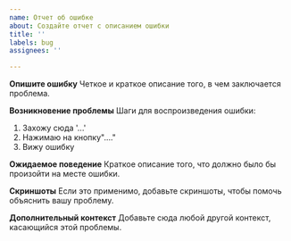 ```yaml
---
name: Отчет об ошибке
about: Создайте отчет с описанием ошибки
title: ''
labels: bug
assignees: ''

---
```


**Опишите ошибку**
Четкое и краткое описание того, в чем заключается проблема.

**Возникновение проблемы**
Шаги для воспроизведения ошибки:
1. Захожу сюда '...'
2. Нажимаю на кнопку"...."
4. Вижу ошибку

**Ожидаемое поведение**
Краткое описание того, что должно было бы произойти на месте ошибки.

**Скриншоты**
Если это применимо, добавьте скриншоты, чтобы помочь объяснить вашу проблему.

**Дополнительный контекст**
Добавьте сюда любой другой контекст, касающийся этой проблемы.
